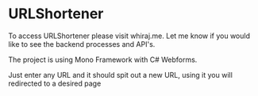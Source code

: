 # URLShortener

To access URLShortener please visit whiraj.me. Let me know if you would like to see the backend processes and API's. 

The project is using Mono Framework with C# Webforms. 

Just enter any URL and it should spit out a new URL, using it you will redirected to a desired page
